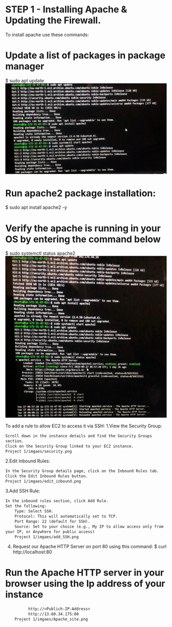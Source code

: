 # STEP 1 - Installing Apache & Updating the Firewall.
To install apache use these commands:

# Update a list of packages in package manager
$ sudo apt update
![img](imgaes/apache_install.jpeg)

# Run apache2 package installation:
$ sudo apt install apache2 -y

# Verify the apache is running in your OS by entering the command below
$ sudo systemctl status apache2
![img](imgaes/apache_status.jpeg)

To add a rule to allow EC2 to access it via SSH:
1.View the Security Group:

    Scroll down in the instance details and find the Security Groups section.
    Click on the Security Group linked to your EC2 instance.
    Project 1/imgaes/security.png

2.Edit Inbound Rules:

    In the Security Group details page, click on the Inbound Rules tab.
    Click the Edit Inbound Rules button.
    Project 1/imgaes/edit_inbound.png

3.Add SSH Rule:

    In the inbound rules section, click Add Rule.
    Set the following:
        Type: Select SSH.
        Protocol: This will automatically set to TCP.
        Port Range: 22 (default for SSH).
        Source: Set to your choice (e.g., My IP to allow access only from your IP, or Anywhere for public access)
        Project 1/imgaes/add_SSH.png

4. Request our Apache HTTP Server on port 80 using this command:
$ curl http://localhost:80

# Run the Apache HTTP server in your browser using the Ip address of your instance
              http://<Publich-IP-Address>
              http://13.60.34.175:80
        Project 1/imgaes/Apache_site.png
